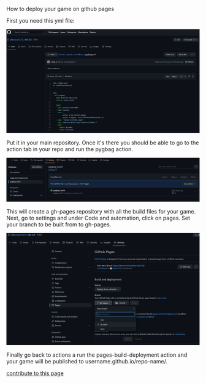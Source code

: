 



How to deploy your game on github pages

First you need this yml file:

![2023-01-03 (1)](yml.png)

Put it in your main repository. Once it's there you should be able to go to the action tab in your repo and run the pygbag action.

![2023-01-03 (4)](actions.png)

This will create a gh-pages repository with all the build files for your game. Next, go to settings and under Code and automation, click on pages. Set your branch to be built from to gh-pages.

![2023-01-03 (6)](pages.png)

Finally go back to actions a run the pages-build-deployment action and your game will be published to username.github.io/repo-name/.










[contribute to this page](https://github.com/pygame-web/pygame-web.github.io/edit/main/wiki/pygbag/github.io/README.md)
